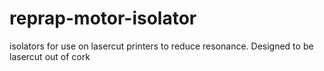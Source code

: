 # reprap-motor-isolator

isolators for use on lasercut printers to reduce resonance.  Designed to be lasercut out of cork
